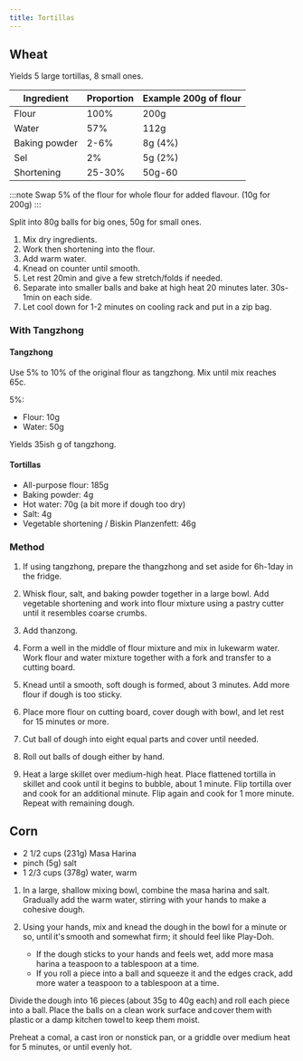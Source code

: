 ```yaml
---
title: Tortillas
---
```


## Wheat

Yields 5 large tortillas, 8 small ones.

|  Ingredient   | Proportion | Example 200g of flour |
| ------------- | ---------- | --------------------- |
| Flour         | 100%       | 200g                  |
| Water         | 57%        | 112g                  |
| Baking powder | 2-6%       | 8g (4%)               |
| Sel           | 2%         | 5g (2%)               |
| Shortening    | 25-30%     | 50g-60                |

:::note
Swap 5% of the flour for whole flour for added flavour. (10g for 200g)
:::

Split into 80g balls for big ones, 50g for small ones.

1. Mix dry ingredients.
1. Work then shortening into the flour.
1. Add warm water.
1. Knead on counter until smooth.
1. Let rest 20min and give a few stretch/folds if needed.
1. Separate into smaller balls and bake at high heat 20 minutes later. 30s-1min on each side.
1. Let cool down for 1-2 minutes on cooling rack and put in a zip bag.

### With Tangzhong

#### Tangzhong

Use 5% to 10% of the original flour as tangzhong. Mix until mix reaches 65c.

5%:

- Flour: 10g
- Water: 50g

Yields 35ish g of tangzhong.

#### Tortillas

- All-purpose flour: 185g
- Baking powder: 4g
- Hot water: 70g (a bit more if dough too dry)
- Salt: 4g
- Vegetable shortening / Biskin Planzenfett: 46g

### Method

1. If using tangzhong, prepare the thangzhong and set aside for 6h-1day in the fridge.

1. Whisk flour, salt, and baking powder together in a large bowl. Add vegetable shortening and work into flour mixture using a pastry cutter until it resembles coarse crumbs.

1. Add thanzong.

1. Form a well in the middle of flour mixture and mix in lukewarm water. Work flour and water mixture together with a fork and transfer to a cutting board.

1. Knead until a smooth, soft dough is formed, about 3 minutes. Add more flour if dough is too sticky.

1. Place more flour on cutting board, cover dough with bowl, and let rest for 15 minutes or more.

1. Cut ball of dough into eight equal parts and cover until needed.

1. Roll out balls of dough either by hand.

1. Heat a large skillet over medium-high heat. Place flattened tortilla in skillet and cook until it begins to bubble, about 1 minute. Flip tortilla over and cook for an additional minute. Flip again and cook for 1 more minute. Repeat with remaining dough.

## Corn

- 2 1/2 cups (231g) Masa Harina
- pinch (5g) salt
- 1 2/3 cups (378g) water, warm

1. In a large, shallow mixing bowl, combine the masa harina and salt. Gradually add the warm water, stirring with your hands to make a cohesive dough.
1. Using your hands, mix and knead the dough in the bowl for a minute or so, until it's smooth and somewhat firm; it should feel like Play-Doh.

   - If the dough sticks to your hands and feels wet, add more masa harina a
     teaspoon to a tablespoon at a time.
   - If you roll a piece into a ball and squeeze it and the edges crack, add more water a
     teaspoon to a tablespoon at a time.

Divide the dough into 16 pieces (about 35g to 40g each) and roll each piece into a ball. Place the balls on a clean work surface and cover them with plastic or a damp kitchen towel to keep them moist.

Preheat a comal, a cast iron or nonstick pan, or a griddle over medium heat for 5 minutes, or until evenly hot.
